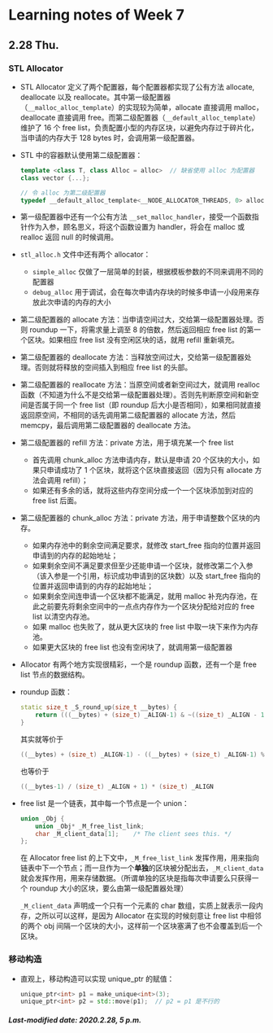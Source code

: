 # Learning notes of Week 7

## 2.28 Thu.

### STL Allocator

+ STL Allocator 定义了两个配置器，每个配置器都实现了公有方法 allocate, deallocate 以及 reallocate。其中第一级配置器（`__malloc_alloc_template`）的实现较为简单，allocate 直接调用 malloc，deallocate 直接调用 free。而第二级配置器（`__default_alloc_template`）维护了 16 个 free list，负责配置小型的内存区块，以避免内存过于碎片化，当申请的内存大于 128 bytes 时，会调用第一级配置器。

+ STL 中的容器默认使用第二级配置器：

  ```c++
  template <class T, class Alloc = alloc>  // 缺省使用 alloc 为配置器
  class vector {...};
  
  // 令 alloc 为第二级配置器
  typedef __default_alloc_template<__NODE_ALLOCATOR_THREADS, 0> alloc;  
  ```

+ 第一级配置器中还有一个公有方法 `__set_malloc_handler`，接受一个函数指针作为入参，顾名思义，将这个函数设置为 handler，将会在 malloc 或 realloc 返回 null 的时候调用。

+ `stl_alloc.h` 文件中还有两个 allocator：

  + `simple_alloc` 仅做了一层简单的封装，根据模板参数的不同来调用不同的配置器
  + `debug_alloc` 用于调试，会在每次申请内存块的时候多申请一小段用来存放此次申请的内存的大小

+ 第二级配置器的 allocate 方法：当申请空间过大，交给第一级配置器处理。否则 roundup 一下，将需求量上调至 8 的倍数，然后返回相应 free list 的第一个区块。如果相应 free list 没有空闲区块的话，就用 refill 重新填充。

+ 第二级配置器的 deallocate 方法：当释放空间过大，交给第一级配置器处理。否则就将释放的空间插入到相应 free list 的头部。

+ 第二级配置器的 reallocate 方法：当原空间或者新空间过大，就调用 realloc 函数（不知道为什么不是交给第一级配置器处理）。否则先判断原空间和新空间是否属于同一个 free list（即 roundup 后大小是否相同），如果相同就直接返回原空间，不相同的话先调用第二级配置器的 allocate 方法，然后 memcpy，最后调用第二级配置器的 deallocate 方法。

+ 第二级配置器的 refill 方法：private 方法，用于填充某一个 free list

  + 首先调用 chunk_alloc 方法申请内存，默认是申请 20 个区块的大小，如果只申请成功了 1 个区块，就将这个区块直接返回（因为只有 allocate 方法会调用 refill）；
  + 如果还有多余的话，就将这些内存空间分成一个一个区块添加到对应的 free list 后面。

+ 第二级配置器的 chunk_alloc 方法：private 方法，用于申请整数个区块的内存。

  + 如果内存池中的剩余空间满足要求，就修改 start_free 指向的位置并返回申请到的内存的起始地址；
  + 如果剩余空间不满足要求但至少还能申请一个区块，就修改第二个入参（该入参是一个引用，标识成功申请到的区块数）以及 start_free 指向的位置并返回申请到的内存的起始地址；
  + 如果剩余空间连申请一个区块都不能满足，就用 malloc 补充内存池，在此之前要先将剩余空间中的一点点内存作为一个区块分配给对应的 free list 以清空内存池。
  + 如果 malloc 也失败了，就从更大区块的 free list 中取一块下来作为内存池。
  + 如果更大区块的 free list 也没有空闲块了，就调用第一级配置器

+ Allocator 有两个地方实现很精彩，一个是 roundup 函数，还有一个是 free list 节点的数据结构。

+ roundup 函数：

  ```c++
  static size_t _S_round_up(size_t __bytes) { 
      return (((__bytes) + (size_t) _ALIGN-1) & ~((size_t) _ALIGN - 1)); 
  }
  ```

  其实就等价于

  ```c++
  ((__bytes) + (size_t) _ALIGN-1) - ((__bytes) + (size_t) _ALIGN-1) % (size_t) _ALIGN
  ```

  也等价于

  ```c++
  ((__bytes-1) / (size_t) _ALIGN + 1) * (size_t) _ALIGN
  ```

+ free list 是一个链表，其中每一个节点是一个 union：

  ```c++
  union _Obj {
      union _Obj* _M_free_list_link;
      char _M_client_data[1];    /* The client sees this. */
  };
  ```

  在 Allocator free list 的上下文中，`_M_free_list_link` 发挥作用，用来指向链表中下一个节点；而一旦作为一个**单独**的区块被分配出去，`_M_client_data` 就会发挥作用，用来存储数据。（所谓单独的区块是指每次申请要么只获得一个 roundup 大小的区块，要么由第一级配置器处理）

  `_M_client_data` 声明成一个只有一个元素的 char 数组，实质上就表示一段内存，之所以可以这样，是因为 Allocator 在实现的时候刻意让 free list 中相邻的两个 obj 间隔一个区块的大小，这样前一个区块塞满了也不会覆盖到后一个区块。

### 移动构造

+ 直观上，移动构造可以实现 unique_ptr 的赋值：

  ```c++
  unique_ptr<int> p1 = make_unique<int>(3);
  unique_ptr<int> p2 = std::move(p1);  // p2 = p1 是不行的
  ```

##### Last-modified date: 2020.2.28, 5 p.m.
